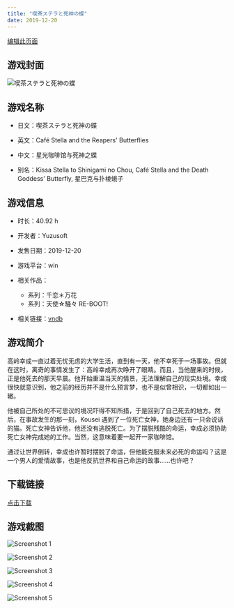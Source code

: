 ```yaml
---
title: "喫茶ステラと死神の蝶"
date: 2019-12-20
---
```

[编辑此页面](https://github.com/ACG-3/ADV3-source/blob/main/source/_posts/%E5%96%AB%E8%8C%B6%E3%82%B9%E3%83%86%E3%83%A9%E3%81%A8%E6%AD%BB%E7%A5%9E%E3%81%AE%E8%9D%B6.md)

## 游戏封面

![喫茶ステラと死神の蝶](https%3A//pan.timero.xyz/onedrive/img_lib_001/%E5%96%AB%E8%8C%B6%E3%82%B9%E3%83%86%E3%83%A9%E3%81%A8%E6%AD%BB%E7%A5%9E%E3%81%AE%E8%9D%B6_cover.avif)


## 游戏名称

- 日文：喫茶ステラと死神の蝶
- 英文：Café Stella and the Reapers' Butterflies
- 中文：星光咖啡馆与死神之蝶

- 别名：Kissa Stella to Shinigami no Chou, Café Stella and the Death Goddess' Butterfly, 星巴克与扑棱蛾子


## 游戏信息

- 时长：40.92 h
- 开发者：Yuzusoft
- 发售日期：2019-12-20
- 游戏平台：win
- 相关作品：
   - 系列：千恋＊万花
   - 系列：天使☆騒々 RE-BOOT!

- 相关链接：[vndb](https://vndb.org/v26414)


## 游戏简介

高岭幸成一直过着无忧无虑的大学生活，直到有一天，他不幸死于一场事故。但就在这时，离奇的事情发生了：高岭幸成再次睁开了眼睛。而且，当他醒来的时候，正是他死去的那天早晨。他开始重温当天的情景，无法理解自己的现实处境。幸成很快就意识到，他之前的经历并不是什么预言梦，也不是似曾相识，一切都如出一辙。

他被自己所处的不可思议的境况吓得不知所措，于是回到了自己死去的地方。然后，在事故发生的那一刻，Kousei 遇到了一位死亡女神，她身边还有一只会说话的猫。死亡女神告诉他，他还没有逃脱死亡。为了摆脱残酷的命运，幸成必须协助死亡女神完成她的工作。当然，这意味着要一起开一家咖啡馆。

通过让世界倒转，幸成也许暂时摆脱了命运，但他能克服未来必死的命运吗？这是一个男人的爱情故事，也是他反抗世界和自己命运的故事......也许吧？




## 下载链接

[点击下载](https://pan.timero.xyz/onedrive/adv_lib_001/%E5%96%AB%E8%8C%B6%E3%82%B9%E3%83%86%E3%83%A9%E3%81%A8%E6%AD%BB%E7%A5%9E%E3%81%AE%E8%9D%B6)


## 游戏截图


![Screenshot 1](https%3A//pan.timero.xyz/onedrive/img_lib_001/%E5%96%AB%E8%8C%B6%E3%82%B9%E3%83%86%E3%83%A9%E3%81%A8%E6%AD%BB%E7%A5%9E%E3%81%AE%E8%9D%B6_Screenshot_1.avif)

![Screenshot 2](https%3A//pan.timero.xyz/onedrive/img_lib_001/%E5%96%AB%E8%8C%B6%E3%82%B9%E3%83%86%E3%83%A9%E3%81%A8%E6%AD%BB%E7%A5%9E%E3%81%AE%E8%9D%B6_Screenshot_2.avif)

![Screenshot 3](https%3A//pan.timero.xyz/onedrive/img_lib_001/%E5%96%AB%E8%8C%B6%E3%82%B9%E3%83%86%E3%83%A9%E3%81%A8%E6%AD%BB%E7%A5%9E%E3%81%AE%E8%9D%B6_Screenshot_3.avif)

![Screenshot 4](https%3A//pan.timero.xyz/onedrive/img_lib_001/%E5%96%AB%E8%8C%B6%E3%82%B9%E3%83%86%E3%83%A9%E3%81%A8%E6%AD%BB%E7%A5%9E%E3%81%AE%E8%9D%B6_Screenshot_4.avif)

![Screenshot 5](https%3A//pan.timero.xyz/onedrive/img_lib_001/%E5%96%AB%E8%8C%B6%E3%82%B9%E3%83%86%E3%83%A9%E3%81%A8%E6%AD%BB%E7%A5%9E%E3%81%AE%E8%9D%B6_Screenshot_5.avif)

